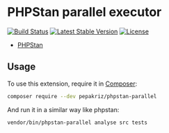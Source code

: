 # PHPStan parallel executor

[![Build Status](https://travis-ci.org/pepakriz/phpstan-parallel.svg)](https://travis-ci.org/pepakriz/phpstan-parallel)
[![Latest Stable Version](https://poser.pugx.org/pepakriz/phpstan-parallel/v/stable)](https://packagist.org/packages/pepakriz/phpstan-parallel)
[![License](https://poser.pugx.org/pepakriz/phpstan-parallel/license)](https://packagist.org/packages/pepakriz/phpstan-parallel)

* [PHPStan](https://github.com/phpstan/phpstan)

## Usage

To use this extension, require it in [Composer](https://getcomposer.org/):

```bash
composer require --dev pepakriz/phpstan-parallel
```

And run it in a similar way like phpstan:

```neon
vendor/bin/phpstan-parallel analyse src tests
```
